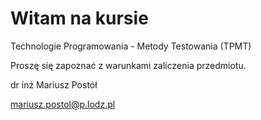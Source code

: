 # Witam na kursie

Technologie Programowania - Metody Testowania (TPMT)

Proszę się zapoznać z warunkami zaliczenia przedmiotu.

dr inż Mariusz Postół

mariusz.postol@p.lodz.pl
